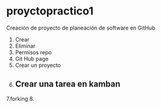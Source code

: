 # proyctopractico1
Creación de proyecto de planeación de software en GitHub

1. Crear
2. Eliminar
3. Permisos repo
4. Git Hub page
5. Crear un proyecto
6. Crear una tarea en kamban
   -----------------
7.forking
8.
